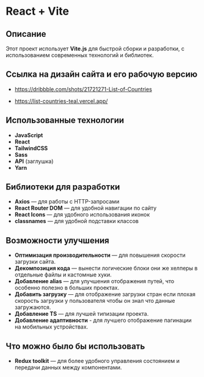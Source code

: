 # React + Vite

## Описание

Этот проект использует **Vite.js** для быстрой сборки и разработки, с использованием современных технологий и библиотек.

## Ссылка на дизайн сайта и его рабочую версию

- https://dribbble.com/shots/21721271-List-of-Countries

- https://list-countries-teal.vercel.app/

## Использованные технологии

- **JavaScript**
- **React**
- **TailwindCSS**
- **Sass**
- **API** (заглушка)
- **Yarn**

## Библиотеки для разработки

- **Axios** — для работы с HTTP-запросами
- **React Router DOM** — для удобной навигации по сайту
- **React Icons** — для удобного использования иконок
- **classnames** — для удобной подставки классов

## Возможности улучшения

- **Оптимизация производительности** — для повышения скорости загрузки сайта.
- **Декомпозиция кода** — вынести логические блоки они же хелперы в отдельные файлы и кастомные хуки.
- **Добавление alias** — для улучшения отображения путей, что особенно полезно в больших проектах.
- **Добавить загрузку** — для отображение загрузки стран если плохая скорость загрузки у пользователя чтобы он знал что данные загружаются.
- **Добавление TS** — для лучшей типизации проекта.
- **Добавление адаптивности** - для лучшего отображение пагинации на мобильных устройствах.

## Что можно было бы использовать

- **Redux toolkit** — для более удобного управления состоянием и передачи данных между компонентами.
